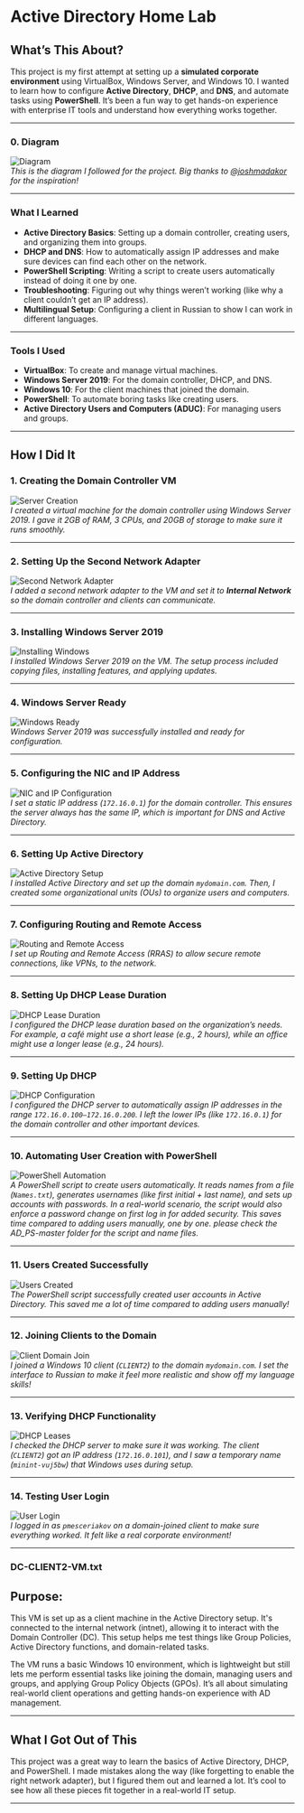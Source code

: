 # Active Directory Home Lab

## What’s This About?  
This project is my first attempt at setting up a **simulated corporate environment** using VirtualBox, Windows Server, and Windows 10. I wanted to learn how to configure **Active Directory**, **DHCP**, and **DNS**, and automate tasks using **PowerShell**. It’s been a fun way to get hands-on experience with enterprise IT tools and understand how everything works together.

---

### 0. Diagram  
![Diagram](screenshots/0-VirtualBox-Diagram.png)  
*This is the diagram I followed for the project. Big thanks to [@joshmadakor](https://github.com/joshmadakor1) for the inspiration!*  

---

### What I Learned  
- **Active Directory Basics**: Setting up a domain controller, creating users, and organizing them into groups.  
- **DHCP and DNS**: How to automatically assign IP addresses and make sure devices can find each other on the network.  
- **PowerShell Scripting**: Writing a script to create users automatically instead of doing it one by one.  
- **Troubleshooting**: Figuring out why things weren’t working (like why a client couldn’t get an IP address).  
- **Multilingual Setup**: Configuring a client in Russian to show I can work in different languages.  

---

### Tools I Used  
- **VirtualBox**: To create and manage virtual machines.  
- **Windows Server 2019**: For the domain controller, DHCP, and DNS.  
- **Windows 10**: For the client machines that joined the domain.  
- **PowerShell**: To automate boring tasks like creating users.  
- **Active Directory Users and Computers (ADUC)**: For managing users and groups.  

---

## How I Did It  

### 1. Creating the Domain Controller VM  
![Server Creation](screenshots/1-VirtualBox-server-creation-step-1.png)  
*I created a virtual machine for the domain controller using Windows Server 2019. I gave it 2GB of RAM, 3 CPUs, and 20GB of storage to make sure it runs smoothly.*  

---

### 2. Setting Up the Second Network Adapter  
![Second Network Adapter](screenshots/2-VirtualBox-second-network-step-2.png)  
*I added a second network adapter to the VM and set it to **Internal Network** so the domain controller and clients can communicate.*  

---

### 3. Installing Windows Server 2019  
![Installing Windows](screenshots/3-VirtualBox-installing-windows-step-3.png)  
*I installed Windows Server 2019 on the VM. The setup process included copying files, installing features, and applying updates.*  

---

### 4. Windows Server Ready  
![Windows Ready](screenshots/4-VirtualBox-windows-ready-step-4.png)  
*Windows Server 2019 was successfully installed and ready for configuration.*  

---

### 5. Configuring the NIC and IP Address  
![NIC and IP Configuration](screenshots/5-VirtualBox-NIC-and-IP-adress-step-5.png)  
*I set a static IP address (`172.16.0.1`) for the domain controller. This ensures the server always has the same IP, which is important for DNS and Active Directory.*  

---

### 6. Setting Up Active Directory  
![Active Directory Setup](screenshots/6-VirtualBox-Domain-AD-DS-step-6.png)  
*I installed Active Directory and set up the domain `mydomain.com`. Then, I created some organizational units (OUs) to organize users and computers.*  

---

### 7. Configuring Routing and Remote Access  
![Routing and Remote Access](screenshots/7-VirtualBox-Ras-Nat-step-7.png)  
*I set up Routing and Remote Access (RRAS) to allow secure remote connections, like VPNs, to the network.*  

---

### 8. Setting Up DHCP Lease Duration  
![DHCP Lease Duration](screenshots/8-VirtualBox-DHCP-set-up-and-lease-duration-step-8.png)  
*I configured the DHCP lease duration based on the organization’s needs. For example, a café might use a short lease (e.g., 2 hours), while an office might use a longer lease (e.g., 24 hours).*  

---

### 9. Setting Up DHCP  
![DHCP Configuration](screenshots/9-VirtualBox-DHCP-set-up-step-9.png)  
*I configured the DHCP server to automatically assign IP addresses in the range `172.16.0.100–172.16.0.200`. I left the lower IPs (like `172.16.0.1`) for the domain controller and other important devices.*  

---

### 10. Automating User Creation with PowerShell  
![PowerShell Automation](screenshots/10-VirtualBox-automated-creation-of-users-with-just-their-names-step-10.png)  
*A PowerShell script to create users automatically. It reads names from a file (`Names.txt`), generates usernames (like first initial + last name), and sets up accounts with passwords. In a real-world scenario, the script would also enforce a password change on first log in for added security. This saves time compared to adding users manually, one by one. please check the AD_PS-master folder for the script and name files.*  

---

### 11. Users Created Successfully  
![Users Created](screenshots/11-VirtualBox-users-created-step-11.png)  
*The PowerShell script successfully created user accounts in Active Directory. This saved me a lot of time compared to adding users manually!*  

---

### 12. Joining Clients to the Domain  
![Client Domain Join](screenshots/12-VirtualBox-setting-up-client-step-12.png)  
*I joined a Windows 10 client (`CLIENT2`) to the domain `mydomain.com`. I set the interface to Russian to make it feel more realistic and show off my language skills!*  

---

### 13. Verifying DHCP Functionality  
![DHCP Leases](screenshots/13-VirtualBox-client-adress-proof-step-13.png)  
*I checked the DHCP server to make sure it was working. The client (`CLIENT2`) got an IP address (`172.16.0.101`), and I saw a temporary name (`minint-vuj5bw`) that Windows uses during setup.*  

---

### 14. Testing User Login  
![User Login](screenshots/14-VirtualBox-user-login-step-14.png)  
*I logged in as `pmesceriakov` on a domain-joined client to make sure everything worked. It felt like a real corporate environment!*  

---

### DC-CLIENT2-VM.txt
## Purpose:
This VM is set up as a client machine in the Active Directory setup. It's connected to the internal network (intnet), allowing it to interact with the Domain Controller (DC). This setup helps me test things like Group Policies, Active Directory functions, and domain-related tasks.

The VM runs a basic Windows 10 environment, which is lightweight but still lets me perform essential tasks like joining the domain, managing users and groups, and applying Group Policy Objects (GPOs). It’s all about simulating real-world client operations and getting hands-on experience with AD management.

---

## What I Got Out of This  
This project was a great way to learn the basics of Active Directory, DHCP, and PowerShell. I made mistakes along the way (like forgetting to enable the right network adapter), but I figured them out and learned a lot. It’s cool to see how all these pieces fit together in a real-world IT setup.  

---


